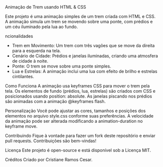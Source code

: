  Animação de Trem usando HTML & CSS

Este projeto é uma animação simples de um trem criada com HTML e CSS. A animação simula um trem se movendo sobre uma ponte, com prédios e um céu iluminado pela lua ao fundo.

ncionalidades

- Trem em Movimento: Um trem com três vagões que se move da direita para a esquerda na tela.
- Cenário de Cidade: Prédios e janelas iluminadas, criando uma atmosfera de cidade à noite.
- Ponte: O trem se move sobre uma ponte simples.
- Lua e Estrelas: A animação inclui uma lua com efeito de brilho e estrelas cintilantes.

Como Funciona
A animação usa keyframes CSS para mover o trem pela tela.
Os elementos de fundo (prédios, lua, estrelas) são criados com CSS e posicionados usando position: absolute.
As janelas piscando nos prédios são animadas com a animação @keyframes flash.

Personalização
Você pode ajustar as cores, tamanhos e posições dos elementos no arquivo style.css conforme suas preferências.
A velocidade da animação pode ser alterada modificando a animation-duration no keyframe move.

Contribuindo
Fique à vontade para fazer um fork deste repositório e enviar pull requests. Contribuições são bem-vindas!

Licença
Este projeto é open-source e está disponível sob a Licença MIT.

Créditos
Criado por Cristiane Ramos Cesar.


